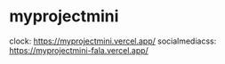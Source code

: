 # myprojectmini

clock: https://myprojectmini.vercel.app/
socialmediacss: https://myprojectmini-fala.vercel.app/
